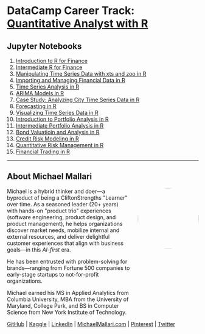 # DataCamp Career Track: <a href="https://app.datacamp.com/learn/career-tracks/quantitative-analyst-with-r" target="_blank">Quantitative Analyst with R</a>

## Jupyter Notebooks

1. [Introduction to R for Finance]()
1. [Intermediate R for Finance]()
1. [Manipulating Time Series Data with xts and zoo in R]()
1. [Importing and Managing Financial Data in R]()
1. [Time Series Analysis in R]()
1. [ARIMA Models in R]()
1. [Case Study: Analyzing City Time Series Data in R]()
1. [Forecasting in R]()
1. [Visualizing Time Series Data in R]()
1. [Introduction to Portfolio Analysis in R]()
1. [Intermediate Portfolio Analysis in R]()
1. [Bond Valuatioin and Analysis in R]()
1. [Credit Risk Modeling in R]()
1. [Quantitative Risk Management in R]()
1. [Financial Trading in R]()

---

## About Michael Mallari

<img src="https://www.michaelmallari.com/img/headshot.jpg" width="160" height="160" align="right" style="margin: 0px 0px 160px 20px; border-radius: 50%;" />

Michael is a hybrid thinker and doer—a byproduct of being a CliftonStrengths "Learner" over time. As a seasoned leader (20+ years) with hands-on "product trio" experiences (software engineering, product design, and product management), he helps organizations discover market needs, mobilize internal and external resources, and deliver delightful customer experiences that align with business goals—in this *AI-first* era.

He has been entrusted with problem-solving for brands—ranging from Fortune 500 companies to early-stage startups to not-for-profit organizations.

Michael earned his MS in Applied Analytics from Columbia University, MBA from the University of Maryland, College Park, and BS in Computer Science from New York Institute of Technology.

<a href="https://github.com/michaelmallari" target="_blank">GitHub</a> | <a href="https://www.kaggle.com/michaelmallari" target="_blank">Kaggle</a> | <a href="https://www.linkedin.com/in/mmallari" target="_blank">LinkedIn</a> | <a href="https://www.michaelmallari.com" target="_blank">MichaelMallari.com</a> | <a href="https://www.pinterest.com/michaelmallari/" target="_blank">Pinterest</a> | <a href="https://twitter.com/MichaelMallari" target="_blank">Twitter</a>
